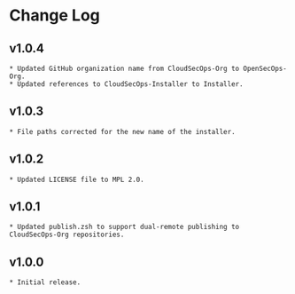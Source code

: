 # Change Log

## v1.0.4
    * Updated GitHub organization name from CloudSecOps-Org to OpenSecOps-Org.
    * Updated references to CloudSecOps-Installer to Installer.

## v1.0.3
    * File paths corrected for the new name of the installer.

## v1.0.2
    * Updated LICENSE file to MPL 2.0.

## v1.0.1
    * Updated publish.zsh to support dual-remote publishing to CloudSecOps-Org repositories.

## v1.0.0
    * Initial release.
